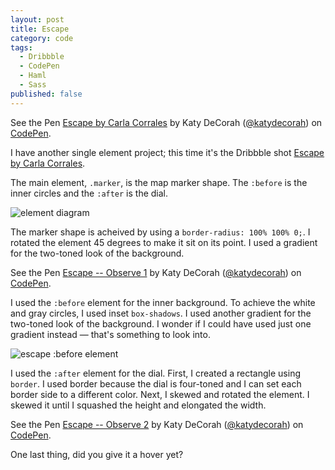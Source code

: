 ```yaml
---
layout: post
title: Escape
category: code
tags: 
  - Dribbble
  - CodePen
  - Haml
  - Sass
published: false
---
```


<p data-height="400" data-theme-id="97" data-slug-hash="c49a6895c8d1d3fa307fae18791cc51f" data-default-tab="result" class='codepen'>See the Pen <a href='http://codepen.io/katydecorah/pen/c49a6895c8d1d3fa307fae18791cc51f'>Escape by Carla Corrales</a> by Katy DeCorah (<a href='http://codepen.io/katydecorah'>@katydecorah</a>) on <a href='http://codepen.io'>CodePen</a>.</p>

I have another single element project; this time it's the Dribbble shot [Escape by Carla Corrales](http://drbl.in/jMcZ).

The main element, `.marker`, is the map marker shape. The `:before` is the inner circles and the `:after` is the dial.

![element diagram](https://dl.dropbox.com/s/q4he7hpqshi3khn/escape-elements.png)

The marker shape is acheived by using a `border-radius: 100% 100% 0;`. I rotated the element 45 degrees to make it sit on its point. I used a gradient for the two-toned look of the background.

<p data-height="400" data-theme-id="97" data-slug-hash="5139eb2825b88adf9495330f554a9c5b" data-default-tab="result" class='codepen'>See the Pen <a href='http://codepen.io/katydecorah/pen/5139eb2825b88adf9495330f554a9c5b'>Escape -- Observe 1</a> by Katy DeCorah (<a href='http://codepen.io/katydecorah'>@katydecorah</a>) on <a href='http://codepen.io'>CodePen</a>.</p>

I used the `:before` element for the inner background. To achieve the white and gray circles, I used inset `box-shadows`. I used another gradient for the two-toned look of the background. I wonder if I could have used just one gradient instead &mdash; that's something to look into.

![escape :before element](https://dl.dropbox.com/s/dvzqijk4t377jta/escape-before.png)

I used the `:after` element for the dial. First, I created a rectangle using `border`. I used border because the dial is four-toned and I can set each border side to a different color. Next, I skewed and rotated the element. I skewed it until I squashed the height and elongated the width.

<p data-height="400" data-theme-id="97" data-slug-hash="2da5c6fd1fea85b62eef5c84568f6658" data-default-tab="result" class='codepen'>See the Pen <a href='http://codepen.io/katydecorah/pen/2da5c6fd1fea85b62eef5c84568f6658'>Escape -- Observe 2</a> by Katy DeCorah (<a href='http://codepen.io/katydecorah'>@katydecorah</a>) on <a href='http://codepen.io'>CodePen</a>.</p>

One last thing, did you give it a hover yet?
